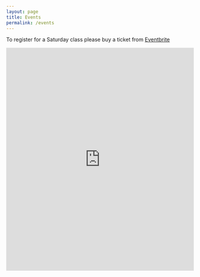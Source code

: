 ```yaml
---
layout: page
title: Events
permalink: /events
---
```


To register for a Saturday class please buy a ticket from [Eventbrite](https:///www.eventbrite.com.au/o/perth-parkour-inc-8630642536)

<iframe src="http://www.eventbrite.com.au/o/perth-parkour-inc-8630642536" style=" border-width:0 " width="100%" height="600px" frameborder="0" scrolling="no"></iframe>
